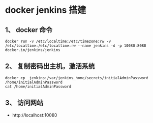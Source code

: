 # docker jenkins 搭建


## 1、 docker 命令

```
docker run -v /etc/localtime:/etc/timezone:rw -v /etc/localtime:/etc/localtime:rw --name jenkins -d -p 10080:8080 docker.io/jenkins/jenkins
```

## 2、 复制密码出主机，激活系统

```
docker cp  jenkins:/var/jenkins_home/secrets/initialAdminPassword /home/initialAdminPassword
cat /home/initialAdminPassword
```

## 3、 访问网站
- http://localhost:10080
